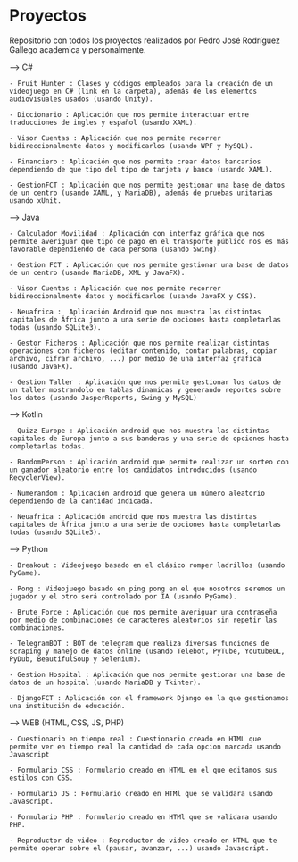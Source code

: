 # Proyectos
Repositorio con todos los proyectos realizados por Pedro José Rodríguez Gallego academica y personalmente.


--> C#

	- Fruit Hunter : Clases y códigos empleados para la creación de un videojuego en C# (link en la carpeta), además de los elementos audiovisuales usados (usando Unity).
	
	- Diccionario : Aplicación que nos permite interactuar entre traducciones de ingles y español (usando XAML).
	
	- Visor Cuentas : Aplicación que nos permite recorrer bidireccionalmente datos y modificarlos (usando WPF y MySQL).
	
	- Financiero : Aplicación que nos permite crear datos bancarios dependiendo de que tipo del tipo de tarjeta y banco (usando XAML).
	
	- GestionFCT : Aplicación que nos permite gestionar una base de datos de un centro (usando XAML, y MariaDB), además de pruebas unitarias usando xUnit.



--> Java

	- Calculador Movilidad : Aplicación con interfaz gráfica que nos permite averiguar que tipo de pago en el transporte público nos es más favorable dependiendo de cada persona (usando Swing).
	
	- Gestion FCT : Aplicación que nos permite gestionar una base de datos de un centro (usando MariaDB, XML y JavaFX).
	
	- Visor Cuentas : Aplicación que nos permite recorrer bidireccionalmente datos y modificarlos (usando JavaFX y CSS).
	
	- Neuafrica :  Aplicación Android que nos muestra las distintas capitales de África junto a una serie de opciones hasta completarlas todas (usando SQLite3).
	
	- Gestor Ficheros : Aplicación que nos permite realizar distintas operaciones con ficheros (editar contenido, contar palabras, copiar archivo, cifrar archivo, ...) por medio de una interfaz grafica (usando JavaFX).
	
	- Gestion Taller : Aplicación que nos permite gestionar los datos de un taller mostrandolo en tablas dinamicas y generando reportes sobre los datos (usando JasperReports, Swing y MySQL)



--> Kotlin

	- Quizz Europe : Aplicación android que nos muestra las distintas capitales de Europa junto a sus banderas y una serie de opciones hasta completarlas todas.
	
	- RandomPerson : Aplicación android que permite realizar un sorteo con un ganador aleatorio entre los candidatos introducidos (usando RecyclerView).
	
	- Numerandom : Aplicación android que genera un número aleatorio dependiendo de la cantidad indicada.
	
	- Neuafrica : Aplicación android que nos muestra las distintas capitales de África junto a una serie de opciones hasta completarlas todas (usando SQLite3).



--> Python

	- Breakout : Videojuego basado en el clásico romper ladrillos (usando PyGame).
	
	- Pong : Videojuego basado en ping pong en el que nosotros seremos un jugador y el otro será controlado por IA (usando PyGame).
	
	- Brute Force : Aplicación que nos permite averiguar una contraseña por medio de combinaciones de caracteres aleatorios sin repetir las combinaciones.
	
	- TelegramBOT : BOT de telegram que realiza diversas funciones de scraping y manejo de datos online (usando Telebot, PyTube, YoutubeDL, PyDub, BeautifulSoup y Selenium).
	
	- Gestion Hospital : Aplicación que nos permite gestionar una base de datos de un hospital (usando MariaDB y Tkinter).
	
	- DjangoFCT : Aplicación con el framework Django en la que gestionamos una institución de educación.



--> WEB (HTML, CSS, JS, PHP)
	
	- Cuestionario en tiempo real : Cuestionario creado en HTML que permite ver en tiempo real la cantidad de cada opcion marcada usando Javascript
	
	- Formulario CSS : Formulario creado en HTML en el que editamos sus estilos con CSS.
	
	- Formulario JS : Formulario creado en HTMl que se validara usando Javascript.
	
	- Formulario PHP : Formulario creado en HTMl que se validara usando PHP.
	
	- Reproductor de video : Reproductor de video creado en HTML que te permite operar sobre el (pausar, avanzar, ...) usando Javascript.